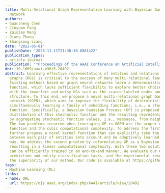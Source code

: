 ```yaml
---
title: Multi-Relational Graph Representation Learning with Bayesian Gaussian Process
  Network
authors:
- Guanzheng Chen
- Jinyuan Fang
- Zaiqiao Meng
- Qiang Zhang
- Shangsong Liang
date: '2022-06-01'
publishDate: '2023-11-11T21:38:10.888142Z'
publication_types:
- article-journal
publication: '*Proceedings of the AAAI Conference on Artificial Intelligence*'
doi: 10.1609/aaai.v36i5.20492
abstract: Learning effective representations of entities and relations for knowledge
  graphs (KGs) is critical to the success of many multi-relational learning tasks.
  Existing methods based on graph neural networks learn a deterministic embedding
  function, which lacks sufficient flexibility to explore better choices when dealing
  with the imperfect and noisy KGs such as the scarce labeled nodes and noisy graph
  structure. To this end, we propose a novel multi-relational graph Gaussian Process
  network (GGPN), which aims to improve the flexibility of deterministic methods by
  simultaneously learning a family of embedding functions, i.e., a stochastic embedding
  function. Specifically, a Bayesian Gaussian Process (GP) is proposed to model the
  distribution of this stochastic function and the resulting representations are obtained
  by aggregating stochastic function values, i.e., messages, from neighboring entities.
  The two problems incurred when leveraging GP in GGPN are the proper choice of kernel
  function and the cubic computational complexity. To address the first problem, we
  further propose a novel kernel function that can explicitly take the diverse relations
  between each pair of entities into account and be adaptively learned in a data-driven
  way. We address the second problem by reformulating GP as a Bayesian linear model,
  resulting in a linear computational complexity. With these two solutions, our GGPN
  can be efficiently trained in an end-to-end manner. We evaluate our GGPN in link
  prediction and entity classification tasks, and the experimental results demonstrate
  the superiority of our method. Our code is available at https://github.com/sysu-gzchen/GGPN.
tags:
- Machine Learning (ML)
links:
- name: URL
  url: https://ojs.aaai.org/index.php/AAAI/article/view/20492
---
```

